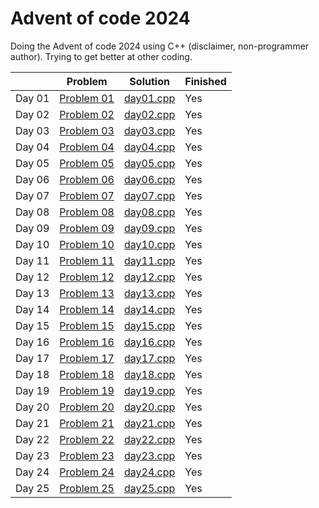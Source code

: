 # Advent of code 2024

Doing the Advent of code 2024 using C++ (disclaimer, non-programmer author).
Trying to get better at other coding.

|        | Problem                                            | Solution                                                                       | Finished |
|--------|----------------------------------------------------|--------------------------------------------------------------------------------|----------|
| Day 01 | [Problem 01](https://adventofcode.com/2024/day/1)   | [day01.cpp](https://github.com/JaumeMurciano/Advent_of_Code_2024/blob/main/day01/day01.cpp)| Yes        |
| Day 02 | [Problem 02](https://adventofcode.com/2024/day/2)   | [day02.cpp](https://github.com/JaumeMurciano/Advent_of_Code_2024/blob/main/day02/day02.cpp)| Yes        |
| Day 03 | [Problem 03](https://adventofcode.com/2024/day/3)   | [day03.cpp](https://github.com/JaumeMurciano/Advent_of_Code_2024/blob/main/day03/day03.cpp)| Yes        |
| Day 04 | [Problem 04](https://adventofcode.com/2024/day/4)   | [day04.cpp](https://github.com/JaumeMurciano/Advent_of_Code_2024/blob/main/day04/day04.cpp)| Yes        |
| Day 05 | [Problem 05](https://adventofcode.com/2024/day/5)   | [day05.cpp](https://github.com/JaumeMurciano/Advent_of_Code_2024/blob/main/day05/day05.cpp)| Yes        |
| Day 06 | [Problem 06](https://adventofcode.com/2024/day/6)   | [day06.cpp](https://github.com/JaumeMurciano/Advent_of_Code_2024/blob/main/day06/day06.cpp)| Yes        |
| Day 07 | [Problem 07](https://adventofcode.com/2024/day/7)   | [day07.cpp](https://github.com/JaumeMurciano/Advent_of_Code_2024/blob/main/day07/day07.cpp)| Yes        |
| Day 08 | [Problem 08](https://adventofcode.com/2024/day/8)   | [day08.cpp](https://github.com/JaumeMurciano/Advent_of_Code_2024/blob/main/day08/day08.cpp)| Yes        |
| Day 09 | [Problem 09](https://adventofcode.com/2024/day/9)   | [day09.cpp](https://github.com/JaumeMurciano/Advent_of_Code_2024/blob/main/day09/day09.cpp)| Yes        |
| Day 10 | [Problem 10](https://adventofcode.com/2024/day/10)   | [day10.cpp](https://github.com/JaumeMurciano/Advent_of_Code_2024/blob/main/day10/day10.cpp)| Yes        |
| Day 11 | [Problem 11](https://adventofcode.com/2024/day/11)   | [day11.cpp](https://github.com/JaumeMurciano/Advent_of_Code_2024/blob/main/day11/day11.cpp)| Yes        |
| Day 12 | [Problem 12](https://adventofcode.com/2024/day/12)   | [day12.cpp](https://github.com/JaumeMurciano/Advent_of_Code_2024/blob/main/day12/day12.cpp)| Yes        |
| Day 13 | [Problem 13](https://adventofcode.com/2024/day/13)   | [day13.cpp](https://github.com/JaumeMurciano/Advent_of_Code_2024/blob/main/day13/day13.cpp)| Yes        |
| Day 14 | [Problem 14](https://adventofcode.com/2024/day/14)   | [day14.cpp](https://github.com/JaumeMurciano/Advent_of_Code_2024/blob/main/day14/day14.cpp)| Yes        |
| Day 15 | [Problem 15](https://adventofcode.com/2024/day/15)   | [day15.cpp](https://github.com/JaumeMurciano/Advent_of_Code_2024/blob/main/day15/day15.cpp)| Yes        |
| Day 16 | [Problem 16](https://adventofcode.com/2024/day/16)   | [day16.cpp](https://github.com/JaumeMurciano/Advent_of_Code_2024/blob/main/day16/day16.cpp)| Yes        |
| Day 17 | [Problem 17](https://adventofcode.com/2024/day/17)   | [day17.cpp](https://github.com/JaumeMurciano/Advent_of_Code_2024/blob/main/day17/day17.cpp)| Yes        |
| Day 18 | [Problem 18](https://adventofcode.com/2024/day/18)   | [day18.cpp](https://github.com/JaumeMurciano/Advent_of_Code_2024/blob/main/day18/day18.cpp)| Yes        |
| Day 19 | [Problem 19](https://adventofcode.com/2024/day/19)   | [day19.cpp](https://github.com/JaumeMurciano/Advent_of_Code_2024/blob/main/day19/day19.cpp)| Yes        |
| Day 20 | [Problem 20](https://adventofcode.com/2024/day/20)   | [day20.cpp](https://github.com/JaumeMurciano/Advent_of_Code_2024/blob/main/day20/day20.cpp)| Yes        |
| Day 21 | [Problem 21](https://adventofcode.com/2024/day/21)   | [day21.cpp](https://github.com/JaumeMurciano/Advent_of_Code_2024/blob/main/day21/day21.cpp)| Yes        |
| Day 22 | [Problem 22](https://adventofcode.com/2024/day/22)   | [day22.cpp](https://github.com/JaumeMurciano/Advent_of_Code_2024/blob/main/day22/day22.cpp)| Yes        |
| Day 23 | [Problem 23](https://adventofcode.com/2024/day/23)   | [day23.cpp](https://github.com/JaumeMurciano/Advent_of_Code_2024/blob/main/day23/day23.cpp)| Yes        |
| Day 24 | [Problem 24](https://adventofcode.com/2024/day/24)   | [day24.cpp](https://github.com/JaumeMurciano/Advent_of_Code_2024/blob/main/day24/day24.cpp)| Yes        |
| Day 25 | [Problem 25](https://adventofcode.com/2024/day/25)   | [day25.cpp](https://github.com/JaumeMurciano/Advent_of_Code_2024/blob/main/day25/day25.cpp)| Yes        |